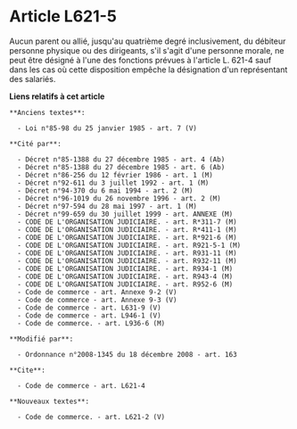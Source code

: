 # Article L621-5

Aucun parent ou allié, jusqu'au quatrième degré inclusivement, du débiteur personne physique ou des dirigeants, s'il s'agit
d'une personne morale, ne peut être désigné à l'une des fonctions prévues à l'article L. 621-4 sauf dans les cas où cette
disposition empêche la désignation d'un représentant des salariés.

**Liens relatifs à cet article**

	**Anciens textes**:

	  - Loi n°85-98 du 25 janvier 1985 - art. 7 (V)

	**Cité par**:

	  - Décret n°85-1388 du 27 décembre 1985 - art. 4 (Ab)
	  - Décret n°85-1388 du 27 décembre 1985 - art. 6 (Ab)
	  - Décret n°86-256 du 12 février 1986 - art. 1 (M)
	  - Décret n°92-611 du 3 juillet 1992 - art. 1 (M)
	  - Décret n°94-370 du 6 mai 1994 - art. 2 (M)
	  - Décret n°96-1019 du 26 novembre 1996 - art. 2 (M)
	  - Décret n°97-594 du 28 mai 1997 - art. 1 (M)
	  - Décret n°99-659 du 30 juillet 1999 - art. ANNEXE (M)
	  - CODE DE L'ORGANISATION JUDICIAIRE. - art. R*311-7 (M)
	  - CODE DE L'ORGANISATION JUDICIAIRE. - art. R*411-1 (M)
	  - CODE DE L'ORGANISATION JUDICIAIRE. - art. R*921-6 (M)
	  - CODE DE L'ORGANISATION JUDICIAIRE. - art. R921-5-1 (M)
	  - CODE DE L'ORGANISATION JUDICIAIRE. - art. R931-11 (M)
	  - CODE DE L'ORGANISATION JUDICIAIRE. - art. R932-11 (M)
	  - CODE DE L'ORGANISATION JUDICIAIRE. - art. R934-1 (M)
	  - CODE DE L'ORGANISATION JUDICIAIRE. - art. R943-4 (M)
	  - CODE DE L'ORGANISATION JUDICIAIRE. - art. R952-6 (M)
	  - Code de commerce - art. Annexe 9-2 (V)
	  - Code de commerce - art. Annexe 9-3 (V)
	  - Code de commerce - art. L631-9 (V)
	  - Code de commerce - art. L946-1 (V)
	  - Code de commerce. - art. L936-6 (M)

	**Modifié par**:

	  - Ordonnance n°2008-1345 du 18 décembre 2008 - art. 163

	**Cite**:

	  - Code de commerce - art. L621-4

	**Nouveaux textes**:

	  - Code de commerce. - art. L621-2 (V)
